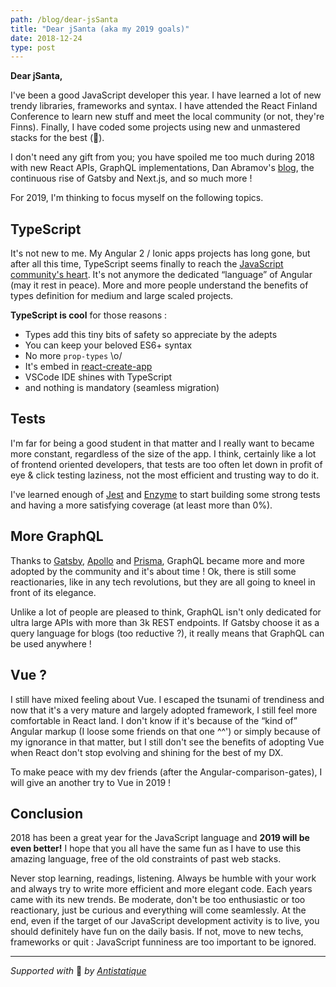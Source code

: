 ```yaml
---
path: /blog/dear-jsSanta
title: "Dear jSanta (aka my 2019 goals)"
date: 2018-12-24
type: post
---
```

**Dear jSanta,**

I've been a good JavaScript developer this year. I have learned a lot of new trendy libraries, frameworks and syntax. I have attended the React Finland Conference to learn new stuff and meet the local community (or not, they're Finns). Finally, I have coded some projects using new and unmastered stacks for the best (🤞).

I don't need any gift from you; you have spoiled me too much during 2018 with new React APIs, GraphQL implementations, Dan Abramov's [blog](https://overreacted.io/), the continuous rise of Gatsby and Next.js, and so much more !

For 2019, I'm thinking to focus myself on the following topics.

## TypeScript
It's not new to me. My Angular 2 / Ionic apps projects has long gone, but after all this time, TypeScript seems finally to reach the [JavaScript community's heart](https://2018.stateofjs.com/javascript-flavors/typescript/). It's not anymore the dedicated “language” of Angular (may it rest in peace). More and more people understand the benefits of types definition for medium and large scaled projects.

**TypeScript is cool** for those reasons :
- Types add this tiny bits of safety so appreciate by the adepts
- You can keep your beloved ES6+ syntax
- No more `prop-types` \o/
- It's embed in [react-create-app](https://facebook.github.io/create-react-app/docs/adding-typescript)
- VSCode IDE shines with TypeScript
- and nothing is mandatory (seamless migration)

## Tests
I'm far for being a good student in that matter and I really want to became more constant, regardless of the size of the app. I think, certainly like a lot of frontend oriented developers, that tests are too often let down in profit of eye & click testing laziness, not the most efficient and trusting way to do it.

I've learned enough of [Jest](https://jestjs.io/) and [Enzyme](https://airbnb.io/enzyme/) to start building some strong tests and having a more satisfying coverage (at least more than 0%).

## More GraphQL
Thanks to [Gatsby](gatsbyjs.org), [Apollo](https://www.apollographql.com/) and [Prisma](https://www.prisma.io/), GraphQL became more and more adopted by the community and it's about time ! Ok, there is still some reactionaries, like in any tech revolutions, but they are all going to kneel in front of its elegance.

Unlike a lot of people are pleased to think, GraphQL isn't only dedicated for ultra large APIs with more than 3k REST endpoints. If Gatsby choose it as a query language for blogs (too reductive ?), it really means that GraphQL can be used anywhere !

## Vue ?
I still have mixed feeling about Vue. I escaped the tsunami of trendiness and now that it's a very mature and largely adopted framework, I still feel more comfortable in React land. I don't know if it's because of the “kind of” Angular markup (I loose some friends on that one ^^') or simply because of my ignorance in that matter, but I still don't see the benefits of adopting Vue when React don't stop evolving and shining for the best of my DX.

To make peace with my dev friends (after the Angular-comparison-gates), I will give an another try to Vue in 2019 !

## Conclusion
2018 has been a great year for the JavaScript language and **2019 will be even better!** I hope that you all have the same fun as I have to use this amazing language, free of the old constraints of past web stacks.

Never stop learning, readings, listening. Always be humble with your work and always try to write more efficient and more elegant code. Each years came with its new trends. Be moderate, don't be too enthusiastic or too reactionary, just be curious and everything will come seamlessly. At the end, even if the target of our JavaScript development activity is to live, you should definitely have fun on the daily basis. If not, move to new techs, frameworks or quit : JavaScript funniness are too important to be ignored.

---

*Supported with* 💛 *by [Antistatique](https://antistatique.net)*

